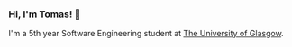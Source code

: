 ### Hi, I'm Tomas! 👋

I'm a 5th year Software Engineering student at <a href="https://www.gla.ac.uk/explore/awardsandrankings/" target="_blank">The University of Glasgow</a>.
